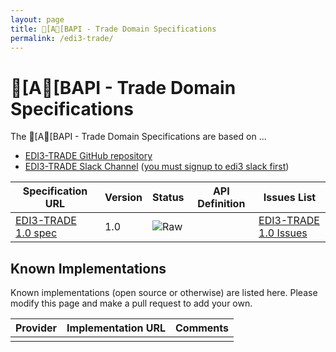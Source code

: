 ```yaml
---
layout: page
title: [A[BAPI - Trade Domain Specifications
permalink: /edi3-trade/
---
```


# [A[BAPI - Trade Domain Specifications

The [A[BAPI - Trade Domain Specifications are based on ...

* [EDI3-TRADE GitHub repository](https://github.com/edi3/edi3-trade)
* [EDI3-TRADE Slack Channel](https://edi3.slack.com/messages/spec-edi3-trade/) ([you must signup to edi3 slack first](https://chat.edi3.org/))

| Specification URL | Version | Status | API Definition | Issues List |
| ----------------- | ------  | ------ | -------------- | ----------- |
| [EDI3-TRADE 1.0 spec](http://edi3.org/specs/edi3-trade/1.0/) | 1.0 | ![Raw](http://rfc.unprotocols.org/spec:2/COSS/raw.svg) |  |  [EDI3-TRADE 1.0 Issues](https://github.com/edi3/edi3-trade/issues)  |

## Known Implementations

Known implementations (open source or otherwise) are listed here.  Please modify this page and make a pull request to add your own.

|Provider|Implementation URL|Comments|
|--------|------------------|--------|
|  |  |  |

